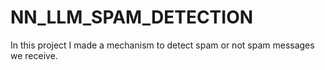 # NN_LLM_SPAM_DETECTION
In this project I made a mechanism to detect spam or not spam messages we receive.
